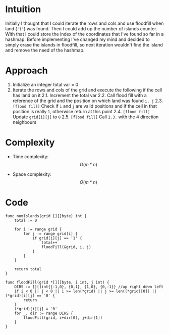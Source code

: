 # Intuition
Initially I thought that I could iterate the rows and cols and use floodfill when land (`'1'`) was found. Then I could add up the number of islands counter. With that I could store the index of the coordinates that I've found so far in a hashmap. Before implementing I've changed my mind and decided to simply erase the islands in floodfill, so next iteration wouldn't find the island and remove the need of the hashmap.

# Approach
1. Initialize an integer total var = 0
2. Iterate the rows and cols of the grid and execute the following if the cell has land on it
2.1. Increment the total var
2.2. Call flood fill with a reference of the grid and the position on which land was found `i, j`
2.3. `[flood fill]` Check if `i` and `j` are valid positions and if the cell in that position is really `1`, otherwise return at this point
2.4. `[flood fill]` Update `grid[i][j]` to `0`
2.5. `[flood fill]` Call `2.3.` with the 4 direction neighbours

# Complexity
- Time complexity: $$O(m*n)$$

- Space complexity: $$O(m*n)$$

# Code
```
func numIslands(grid [][]byte) int {
    total := 0

    for i := range grid {
        for j := range grid[i] {
            if grid[i][j] == '1' {
                total++
                floodFill(&grid, i, j)
            }
        }
    }

    return total
}

func floodFill(grid *[][]byte, i int, j int) {
    DIRS := [][]int{{-1,0}, {0,1}, {1,0}, {0,-1}} //up right down left
    if i < 0 || j < 0 || i >= len(*grid) || j >= len((*grid)[0]) || (*grid)[i][j] == '0' {
        return
    }
    (*grid)[i][j] = '0'
    for _, dir := range DIRS {
        floodFill(grid, i+dir[0], j+dir[1])
    }
}
```
